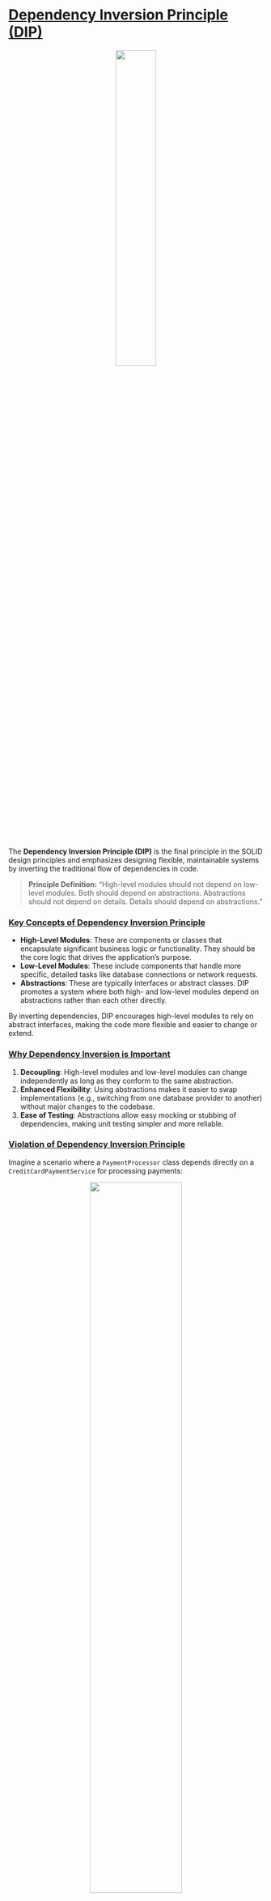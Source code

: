 # [Dependency Inversion Principle (DIP)](#dependency-inversion-principle-dip)

<p align="center" >
 <img src="./images/dip.png" width="40%" >
</p>

The **Dependency Inversion Principle (DIP)** is the final principle in the SOLID design principles and emphasizes designing flexible, maintainable systems by inverting the traditional flow of dependencies in code.

> **Principle Definition:** “High-level modules should not depend on low-level modules. Both should depend on abstractions. Abstractions should not depend on details. Details should depend on abstractions.”

### [Key Concepts of Dependency Inversion Principle](#key-concepts-of-dependency-inversion-principle)

- **High-Level Modules**: These are components or classes that encapsulate significant business logic or functionality. They should be the core logic that drives the application’s purpose.
- **Low-Level Modules**: These include components that handle more specific, detailed tasks like database connections or network requests.
- **Abstractions**: These are typically interfaces or abstract classes. DIP promotes a system where both high- and low-level modules depend on abstractions rather than each other directly.

By inverting dependencies, DIP encourages high-level modules to rely on abstract interfaces, making the code more flexible and easier to change or extend.

### [Why Dependency Inversion is Important](#why-dependency-inversion-is-important)

1. **Decoupling**: High-level modules and low-level modules can change independently as long as they conform to the same abstraction.
2. **Enhanced Flexibility**: Using abstractions makes it easier to swap implementations (e.g., switching from one database provider to another) without major changes to the codebase.
3. **Ease of Testing**: Abstractions allow easy mocking or stubbing of dependencies, making unit testing simpler and more reliable.

### [Violation of Dependency Inversion Principle](#violation-of-dependency-inversion-principle)

Imagine a scenario where a `PaymentProcessor` class depends directly on a `CreditCardPaymentService` for processing payments:

<p align="center" >
 <img src="./images/without-dip.png" width="60%" >
</p>

In this example:
- The `PaymentProcessor` is tightly coupled to `CreditCardPaymentService`.
- This code violates DIP because `PaymentProcessor` (high-level module) depends directly on `CreditCardPaymentService` (low-level module).

### [Refactoring to Follow Dependency Inversion Principle](#refactoring-to-follow-dependency-inversion-principle)

To comply with DIP, introduce an abstraction (interface) that represents the payment service:

<p align="center" >
 <img src="./images/with-dip.png" width="60%" >
</p>

Now, `PaymentProcessor` depends on the `PaymentService` abstraction rather than a specific implementation (`CreditCardPaymentService`). This refactoring allows flexibility to change the `PaymentService` implementation without modifying `PaymentProcessor`.

### [Benefits of Dependency Inversion Principle](#benefits-of-dependency-principle)

1. **Modularity**: High-level classes remain independent of specific low-level implementations, promoting a more modular codebase.
2. **Reusability**: High-level modules can easily be reused with different implementations of the same abstraction.
3. **Ease of Maintenance**: Changes in low-level modules do not directly affect high-level modules.
4. **Improved Testability**: With dependency injection and abstractions, it’s easier to mock dependencies, facilitating effective unit testing.


### [Dependency Injection](#dependency-injection)

**Dependency Injection** is a common method of implementing DIP by passing dependencies (like `PaymentService`) into classes rather than creating them internally. It allows you to inject different implementations at runtime, further enhancing flexibility.

By following the Dependency Inversion Principle, your codebase becomes more adaptable to change, modular, and test-friendly. The high-level logic remains intact and isolated from low-level implementation details, leading to a more stable and scalable system.

<hr>


